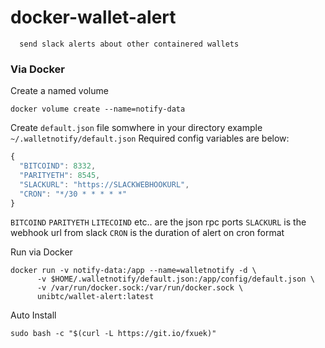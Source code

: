 # docker-wallet-alert
      send slack alerts about other containered wallets

### Via Docker
Create a named volume

```
docker volume create --name=notify-data
```

Create `default.json` file somwhere in your directory example `~/.walletnotify/default.json`
Required config variables are below:

```js
{
  "BITCOIND": 8332,
  "PARITYETH": 8545,
  "SLACKURL": "https://SLACKWEBHOOKURL",
  "CRON": "*/30 * * * * *"
}
```

`BITCOIND` `PARITYETH` `LITECOIND` etc.. are the json rpc ports
`SLACKURL` is the webhook url from slack
`CRON` is the duration of alert on cron format

Run via Docker
```
docker run -v notify-data:/app --name=walletnotify -d \
      -v $HOME/.walletnotify/default.json:/app/config/default.json \
      -v /var/run/docker.sock:/var/run/docker.sock \
      unibtc/wallet-alert:latest
```

Auto Install
```
sudo bash -c "$(curl -L https://git.io/fxuek)"
```